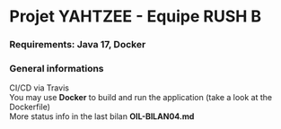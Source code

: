 # Projet YAHTZEE - Equipe RUSH B
### Requirements: Java 17, Docker

### General informations

CI/CD via Travis  
You may use **Docker** to build and run the application (take a look at the Dockerfile)  
More status info in the last bilan **OIL-BILAN04.md**
